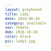 ```yaml
---
layout: greyhound
title: Lady
date: 2018-06-28
category: available
sex: female
dob: 2016-10-10
color: black
pic: lady1.jpg
---
```


